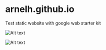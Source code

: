 # arnelh.github.io
Test static website with google web starter kit

![Alt text](/apple-touch-icon-precomposed.png)

![Alt text](/path/to/img.jpg "Optional title")
